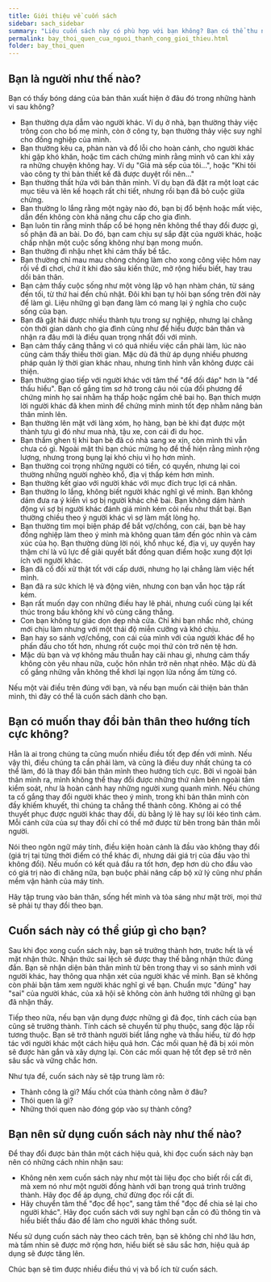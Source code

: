 ```yaml
---
title: Giới thiệu về cuốn sách
sidebar: sach_sidebar
summary: "Liệu cuốn sách này có phù hợp với bạn không? Bạn có thể thu nhận được những điều gì sau khi đọc nó? Bạn nên sử dụng cuốn sách này như thế nào cho hiệu quả?"
permalink: bay_thoi_quen_cua_nguoi_thanh_cong_gioi_thieu.html
folder: bay_thoi_quen
---
```


## Bạn là người như thế nào?

Bạn có thấy bóng dáng của bản thân xuất hiện ở đâu đó trong những hành vi sau không?
- Bạn thường dựa dẫm vào người khác. Ví dụ ở nhà, bạn thường thảy việc trông con cho bố mẹ mình, còn ở công ty, bạn thường thảy việc suy nghĩ cho đồng nghiệp của mình.
- Bạn thường kêu ca, phàn nàn và đổ lỗi cho hoàn cảnh, cho người khác khi gặp khó khăn, hoặc tìm cách chứng minh rằng mình vô can khi xảy ra những chuyện không hay. Ví dụ "Giá mà sếp của tôi...", hoặc "Khi tôi vào công ty thì bản thiết kế đã được duyệt rồi nên..."
- Bạn thường thất hứa với bản thân mình. Ví dụ bạn đã đặt ra một loạt các mục tiêu và lên kế hoạch rất chi tiết, nhưng rồi bạn đã bỏ cuộc giữa chừng.
- Bạn thường lo lắng rằng một ngày nào đó, bạn bị đổ bệnh hoặc mất việc, dẫn đến không còn khả năng chu cấp cho gia đình.
- Bạn luôn tin rằng mình thấp cổ bé họng nên không thể thay đổi được gì, số phận đã an bài. Do đó, bạn cam chịu sự sắp đặt của người khác, hoặc chấp nhận một cuộc sống không như bạn mong muốn.
- Bạn thường đi nhậu nhẹt khi cảm thấy bế tắc.
- Bạn thường chỉ mau mau chóng chóng làm cho xong công việc hôm nay rồi về đi chơi, chứ ít khi đào sâu kiến thức, mở rộng hiểu biết, hay trau dồi bản thân.
- Bạn cảm thấy cuộc sống như một vòng lặp vô hạn nhàm chán, từ sáng đến tối, từ thứ hai đến chủ nhật. Đôi khi bạn tự hỏi bạn sống trên đời này để làm gì. Liệu những gì bạn đang làm có mang lại ý nghĩa cho cuộc sống của bạn.
- Bạn đã gặt hái được nhiều thành tựu trong sự nghiệp, nhưng lại chằng còn thời gian dành cho gia đình cũng như để hiểu được bản thân và nhận ra đâu mới là điều quan trọng nhất đối với mình.
- Bạn cảm thấy căng thẳng vì có quá nhiều việc cần phải làm, lúc nào cũng cảm thấy thiếu thời gian. Mặc dù đã thử áp dụng nhiều phương pháp quản lý thời gian khác nhau, nhưng tình hình vẫn không được cải thiện.
- Bạn thường giao tiếp với người khác với tâm thế "để đối đáp" hơn là "để thấu hiểu". Bạn cố gắng tìm sơ hở trong câu nói của đối phương để chứng minh họ sai nhằm hạ thấp hoặc ngầm chê bai họ. Bạn thích mượn lời người khác đã khen mình để chứng minh mình tốt đẹp nhằm nâng bản thân mình lên.
- Bạn thường lên mặt với làng xóm, họ hàng, bạn bè khi đạt được một thành tựu gì đó như mua nhà, tậu xe, con cái đi du học.
- Bạn thầm ghen tị khi bạn bè đã có nhà sang xe xịn, còn mình thì vẫn chưa có gì. Ngoài mặt thì bạn chúc mừng họ để thể hiện rằng mình rộng lượng, nhưng trong bụng lại khó chịu vì họ hơn mình.
- Bạn thường coi trọng những người có tiền, có quyền, nhưng lại coi thường những người nghèo khổ, địa vị thấp kém hơn mình.
- Bạn thường kết giao với người khác với mục đích trục lợi cá nhân.
- Bạn thường lo lắng, không biết người khác nghĩ gì về mình. Bạn không dám đưa ra ý kiến vì sợ bị người khác chê bai. Bạn không dám hành động vì sợ bị người khác đánh giá mình kém cỏi nếu như thất bại. Bạn thường chiều theo ý người khác vì sợ làm mất lòng họ.
- Bạn thường tìm mọi biện pháp để bắt vợ/chồng, con cái, bạn bè hay đồng nghiệp làm theo ý mình mà không quan tâm đến góc nhìn và cảm xúc của họ. Bạn thường dùng lời nói, khổ nhục kế, địa vị, uy quyền hay thậm chí là vũ lực để giải quyết bất đồng quan điểm hoặc xung đột lợi ích với người khác.
- Bạn đã cố đối xử thật tốt với cấp dưới, nhưng họ lại chẳng làm việc hết mình.
- Bạn đã ra sức khích lệ và động viên, nhưng con bạn vẫn học tập rất kém.
- Bạn rất muốn dạy con những điều hay lẽ phải, nhưng cuối cùng lại kết thúc trong bầu không khí vô cùng căng thẳng.
- Con bạn không tự giác dọn dẹp nhà cửa. Chỉ khi bạn nhắc nhở, chúng mới chịu làm nhưng với một thái độ miễn cưỡng và khó chịu.
- Bạn hay so sánh vợ/chồng, con cái của mình với của người khác để họ phấn đấu cho tốt hơn, nhưng rốt cuộc mọi thứ còn trở nên tệ hơn.
- Mặc dù bạn và vợ không mâu thuẫn hay cãi nhau gì, nhưng cảm thấy không còn yêu nhau nữa, cuộc hôn nhân trở nên nhạt nhẽo. Mặc dù đã cố gắng những vẫn không thể khơi lại ngọn lửa nồng ấm từng có.

Nếu một vài điều trên đúng với bạn, và nếu bạn muốn cải thiện bản thân mình, thì đây có thể là cuốn sách dành cho bạn.

## Bạn có muốn thay đổi bản thân theo hướng tích cực không?

Hẳn là ai trong chúng ta cũng muốn nhiều điều tốt đẹp đến với mình. Nếu vậy thì, điều chúng ta cần phải làm, và cũng là điều duy nhất chúng ta có thể làm, đó là thay đổi bản thân mình theo hướng tích cực. Bởi vì ngoài bản thân mình ra, mình không thể thay đổi được những thứ nằm bên ngoài tầm kiểm soát, như là hoàn cảnh hay những người xung quanh mình. Nếu chúng ta cố gắng thay đổi người khác theo ý mình, trong khi bản thân mình còn đầy khiếm khuyết, thì chúng ta chẳng thể thành công. Không ai có thể thuyết phục được người khác thay đổi, dù bằng lý lẽ hay sự lôi kéo tình cảm. Mỗi cánh cửa của sự thay đổi chỉ có thể mở được từ bên trong bản thân mỗi người.

Nói theo ngôn ngữ máy tính, điều kiện hoàn cảnh là đầu vào không thay đổi (giá trị tại từng thời điểm có thể khác đi, nhưng dải giá trị của đầu vào thì không đổi). Nếu muốn có kết quả đầu ra tốt hơn, đẹp hơn dù cho đầu vào có giá trị nào đi chăng nữa, bạn buộc phải nâng cấp bộ xử lý cũng như phần mềm vận hành của máy tính.

Hãy tập trung vào bản thân, sống hết mình và tỏa sáng như mặt trời, mọi thứ sẽ phải tự thay đổi theo bạn.


## Cuốn sách này có thể giúp gì cho bạn?

Sau khi đọc xong cuốn sách này, bạn sẽ trưởng thành hơn, trước hết là về mặt nhận thức. Nhận thức sai lệch sẽ được thay thế bằng nhận thức đúng đắn. Bạn sẽ nhận diện bản thân mình từ bên trong thay vì so sánh mình với người khác, hay thông qua nhận xét của người khác về mình. Bạn sẽ không còn phải bận tâm xem người khác nghĩ gì về bạn. Chuẩn mực "đúng" hay "sai" của người khác, của xã hội sẽ không còn ảnh hưởng tới những gì bạn đã nhận thấy.

Tiếp theo nữa, nếu bạn vận dụng được những gì đã đọc, tính cách của bạn cũng sẽ trưởng thành. Tính cách sẽ chuyển từ phụ thuộc, sang độc lập rồi tương thuộc. Bạn sẽ trở thành người biết lắng nghe và thấu hiểu, từ đó hợp tác với người khác một cách hiệu quả hơn. Các mối quan hệ đã bị xói mòn sẽ được hàn gắn và xây dựng lại. Còn các mối quan hệ tốt đẹp sẽ trở nên sâu sắc và vững chắc hơn.

Như tựa đề, cuốn sách này sẽ tập trung làm rõ:
- Thành công là gì? Mấu chốt của thành công nằm ở đâu?
- Thói quen là gì?
- Những thói quen nào đóng góp vào sự thành công?


## Bạn nên sử dụng cuốn sách này như thế nào?

Để thay đổi được bản thân một cách hiệu quả, khi đọc cuốn sách này bạn nên có những cách nhìn nhận sau:
- Không nên xem cuốn sách này như một tài liệu đọc cho biết rồi cất đi, mà xem nó như một người đồng hành với bạn trong quá trình trưởng thành. Hãy đọc để áp dụng, chứ đừng đọc rồi cất đi.
- Hãy chuyển tâm thế "đọc để học", sang tâm thế "đọc để chia sẻ lại cho người khác". Hãy đọc cuốn sách với suy nghĩ bạn cần có đủ thông tin và hiểu biết thấu đáo để làm cho người khác thông suốt.

Nếu sử dụng cuốn sách này theo cách trên, bạn sẽ không chỉ nhớ lâu hơn, mà tầm nhìn sẽ được mở rộng hơn, hiểu biết sẽ sâu sắc hơn, hiệu quả áp dụng sẽ được tăng lên.

Chúc bạn sẽ tìm được nhiều điều thú vị và bổ ích từ cuốn sách.

